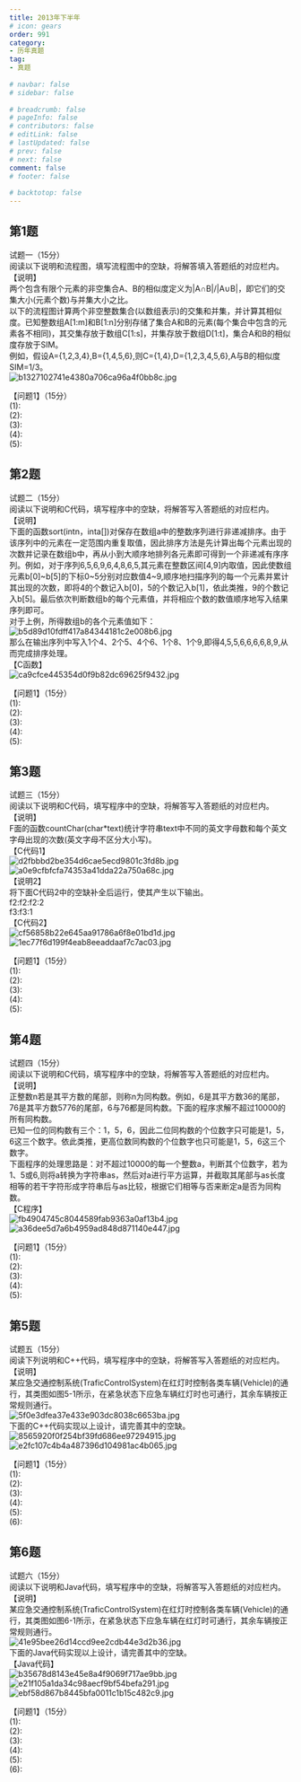 ```yaml
---  
title: 2013年下半年  
# icon: gears  
order: 991  
category:  
- 历年真题  
tag:  
- 真题  
  
# navbar: false  
# sidebar: false  
  
# breadcrumb: false  
# pageInfo: false  
# contributors: false  
# editLink: false  
# lastUpdated: false  
# prev: false  
# next: false  
comment: false  
# footer: false  
  
# backtotop: false  
---  
```

## 第1题 ##

试题一（15分）  
阅读以下说明和流程图，填写流程图中的空缺，将解答填入答题纸的对应栏内。  
【说明】  
两个包含有限个元素的非空集合A、B的相似度定义为|A∩B|/|A∪B|，即它们的交集大小(元素个数)与并集大小之比。  
以下的流程图计算两个非空整数集合(以数组表示)的交集和并集，并计算其相似度。已知整数组A\[1:m\]和B\[1:n\]分别存储了集合A和B的元素(每个集合中包含的元素各不相同)，其交集存放于数组C\[1:s\]，并集存放于数组D\[1:t\]，集合A和B的相似度存放于SIM。  
例如，假设A=\{1,2,3,4\},B=\{1,4,5,6\},则C=\{1,4\},D=\{1,2,3,4,5,6\},A与B的相似度SIM=1/3。  
![b1327102741e4380a706ca96a4f0bb8c.jpg][]  
  
【问题1】（15分）  
(1):  
(2):  
(3):  
(4):  
(5):  


## 第2题 ##

试题二（15分）  
阅读以下说明和C代码，填写程序中的空缺，将解答写入答题纸的对应栏内。  
【说明】  
下面的函数sort(intn，inta\[\])对保存在数组a中的整数序列进行非递减排序。由于该序列中的元素在一定范围内重复取值，因此排序方法是先计算出每个元素出现的次数并记录在数组b中，再从小到大顺序地排列各元素即可得到一个非递减有序序列。例如，对于序列6,5,6,9,6,4,8,6,5,其元素在整数区间\[4,9\]内取值，因此使数组元素b\[0\]~b\[5\]的下标0~5分别对应数值4~9,顺序地扫描序列的每一个元素并累计其出现的次数，即将4的个数记入b\[0\]，5的个数记入b\[1\]，依此类推，9的个数记入b\[5\]。最后依次判断数组b的每个元素值，并将相应个数的数值顺序地写入结果序列即可。  
对于上例，所得数组b的各个元素值如下：  
![b5d89d10fdff417a84344181c2e008b6.jpg][]  
那么在输出序列中写入1个4、2个5、4个6、1个8、1个9,即得4,5,5,6,6,6,6,8,9,从而完成排序处理。  
【C函数】  
![ca9cfce445354d0f9b82dc69625f9432.jpg][]  
  
【问题1】（15分）  
(1):  
(2):  
(3):  
(4):  
(5):  


## 第3题 ##

试题三（15分）  
阅读以下说明和C代码，填写程序中的空缺，将解答写入答题纸的对应栏内。  
【说明】  
F面的函数countChar(char\*text)统计字符串text中不同的英文字母数和每个英文字母出现的次数(英文字母不区分大小写)。  
【C代码1】  
![d2fbbbd2be354d6cae5ecd9801c3fd8b.jpg][]  
![a0e9cfbfcfa74353a41dda22a750a68c.jpg][]  
【说明2】  
将下面C代码2中的空缺补全后运行，使其产生以下输出。  
f2:f2:f2:2  
f3:f3:1  
【C代码2】  
![cf56858b22e645aa91786a6f8e01bd1d.jpg][]  
![1ec77f6d199f4eab8eeaddaaf7c7ac03.jpg][]  
  
【问题1】（15分）  
(1):  
(2):  
(3):  
(4):  
(5):  


## 第4题 ##

试题四（15分）  
阅读以下说明和C代码，填写程序中的空缺，将解答写入答题纸的对应栏内。  
【说明】  
正整数n若是其平方数的尾部，则称n为同构数。例如，6是其平方数36的尾部，76是其平方数5776的尾部，6与76都是同构数。下面的程序求解不超过10000的所有同构数。  
已知一位的同构数有三个：1，5，6，因此二位同构数的个位数字只可能是1，5，6这三个数字。依此类推，更高位数同构数的个位数字也只可能是1，5，6这三个数字。  
下面程序的处理思路是：对不超过10000的每一个整数a，判断其个位数字，若为1、5或6,则将a转换为字符串as，然后对a进行平方运算，并截取其尾部与as长度相等的若干字符形成字符串后与as比较，根据它们相等与否来断定a是否为同构数。  
【C程序】  
![fb4904745c8044589fab9363a0af13b4.jpg][]  
![a36dee5d7a6b4959ad848d871140e447.jpg][]  
  
【问题1】（15分）  
(1):  
(2):  
(3):  
(4):  
(5):  


## 第5题 ##

试题五（15分）  
阅读下列说明和C++代码，填写程序中的空缺，将解答写入答题纸的对应栏内。  
【说明】  
某应急交通控制系统(TraficControlSystem)在红灯时控制各类车辆(Vehicle)的通行，其类图如图5-1所示，在紧急状态下应急车辆红灯时也可通行，其余车辆按正常规则通行。  
![5f0e3dfea37e433e903dc8038c6653ba.jpg][]  
下面的C++代码实现以上设计，请完善其中的空缺。  
![8565920f0f254bf39fd686ee97294915.jpg][]  
![e2fc107c4b4a487396d104981ac4b065.jpg][]  
  
【问题1】（15分）  
(1):  
(2):  
(3):  
(4):  
(5):  
(6):  


## 第6题 ##

试题六（15分）  
阅读以下说明和Java代码，填写程序中的空缺，将解答写入答题纸的对应栏内。  
【说明】  
某应急交通控制系统(TraficControlSystem)在红灯时控制各类车辆(Vehicle)的通行，其类图如图6-1所示，在紧急状态下应急车辆在红灯时可通行，其余车辆按正常规则通行。  
![41e95bee26d14ccd9ee2cdb44e3d2b36.jpg][]  
下面的Java代码实现以上设计，请完善其中的空缺。  
【Java代码】  
![b35678d8143e45e8a4f9069f717ae9bb.jpg][]  
![e21f105a1da34c98aecf9bf54befa291.jpg][]  
![ebf58d867b8445bfa0011c1b15c482c9.jpg][]  
  
【问题1】（15分）  
(1):  
(2):  
(3):  
(4):  
(5):  
(6):  



[b1327102741e4380a706ca96a4f0bb8c.jpg]: https://www.xkxxkx.cn/file/exam/software/程序员/案例/第1题/b1327102741e4380a706ca96a4f0bb8c.jpg
[b5d89d10fdff417a84344181c2e008b6.jpg]: https://www.xkxxkx.cn/file/exam/software/程序员/案例/第2题/b5d89d10fdff417a84344181c2e008b6.jpg
[ca9cfce445354d0f9b82dc69625f9432.jpg]: https://www.xkxxkx.cn/file/exam/software/程序员/案例/第2题/ca9cfce445354d0f9b82dc69625f9432.jpg
[d2fbbbd2be354d6cae5ecd9801c3fd8b.jpg]: https://www.xkxxkx.cn/file/exam/software/程序员/案例/第3题/d2fbbbd2be354d6cae5ecd9801c3fd8b.jpg
[a0e9cfbfcfa74353a41dda22a750a68c.jpg]: https://www.xkxxkx.cn/file/exam/software/程序员/案例/第3题/a0e9cfbfcfa74353a41dda22a750a68c.jpg
[cf56858b22e645aa91786a6f8e01bd1d.jpg]: https://www.xkxxkx.cn/file/exam/software/程序员/案例/第3题/cf56858b22e645aa91786a6f8e01bd1d.jpg
[1ec77f6d199f4eab8eeaddaaf7c7ac03.jpg]: https://www.xkxxkx.cn/file/exam/software/程序员/案例/第3题/1ec77f6d199f4eab8eeaddaaf7c7ac03.jpg
[fb4904745c8044589fab9363a0af13b4.jpg]: https://www.xkxxkx.cn/file/exam/software/程序员/案例/第4题/fb4904745c8044589fab9363a0af13b4.jpg
[a36dee5d7a6b4959ad848d871140e447.jpg]: https://www.xkxxkx.cn/file/exam/software/程序员/案例/第4题/a36dee5d7a6b4959ad848d871140e447.jpg
[5f0e3dfea37e433e903dc8038c6653ba.jpg]: https://www.xkxxkx.cn/file/exam/software/程序员/案例/第5题/5f0e3dfea37e433e903dc8038c6653ba.jpg
[8565920f0f254bf39fd686ee97294915.jpg]: https://www.xkxxkx.cn/file/exam/software/程序员/案例/第5题/8565920f0f254bf39fd686ee97294915.jpg
[e2fc107c4b4a487396d104981ac4b065.jpg]: https://www.xkxxkx.cn/file/exam/software/程序员/案例/第5题/e2fc107c4b4a487396d104981ac4b065.jpg
[41e95bee26d14ccd9ee2cdb44e3d2b36.jpg]: https://www.xkxxkx.cn/file/exam/software/程序员/案例/第6题/41e95bee26d14ccd9ee2cdb44e3d2b36.jpg
[b35678d8143e45e8a4f9069f717ae9bb.jpg]: https://www.xkxxkx.cn/file/exam/software/程序员/案例/第6题/b35678d8143e45e8a4f9069f717ae9bb.jpg
[e21f105a1da34c98aecf9bf54befa291.jpg]: https://www.xkxxkx.cn/file/exam/software/程序员/案例/第6题/e21f105a1da34c98aecf9bf54befa291.jpg
[ebf58d867b8445bfa0011c1b15c482c9.jpg]: https://www.xkxxkx.cn/file/exam/software/程序员/案例/第6题/ebf58d867b8445bfa0011c1b15c482c9.jpg
